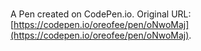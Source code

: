 # 

A Pen created on CodePen.io. Original URL: [https://codepen.io/oreofee/pen/oNwoMaj](https://codepen.io/oreofee/pen/oNwoMaj).


